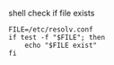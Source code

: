 

shell check if file exists

```
FILE=/etc/resolv.conf
if test -f "$FILE"; then
    echo "$FILE exist"
fi
```
